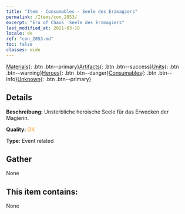 ```yaml
---
title: "Item - Consumables - Seele des Erzmagiers"
permalink: /Items/con_2053/
excerpt: "Era of Chaos  Seele des Erzmagiers"
last_modified_at: 2021-03-18
locale: de
ref: "con_2053.md"
toc: false
classes: wide
---
```

 [Materials](/de/Items/){: .btn .btn--primary}[Artifacts](/de/Items/Artifacts/){: .btn .btn--success}[Units](/de/Items/Units/){: .btn .btn--warning}[Heroes](/de/Items/Heroes/){: .btn .btn--danger}[Consumables](/de/Items/Consumables/){: .btn .btn--info}[Unknown](/de/Items/Unknown/){: .btn .btn--primary}

## Details
 **Beschreibung:** Unsterbliche heroische Seele für das Erwecken der Magierin.

 **Quality:** <span style="color: #FF8C00">OK</span>

 **Type:** Event related

## Gather

  None

## This item contains:

  None

